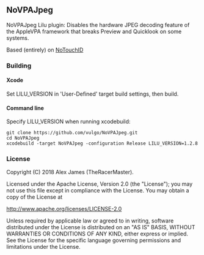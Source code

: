 ## NoVPAJpeg

NoVPAJpeg Lilu plugin: Disables the hardware JPEG decoding feature of the AppleVPA framework that breaks Preview and Quicklook on some systems.

Based (entirely) on [NoTouchID](https://github.com/al3xtjames/NoTouchID)

### Building

#### Xcode

Set LILU_VERSION in 'User-Defined' target build settings, then build.

#### Command line

Specify LILU_VERSION when running xcodebuild:

```
git clone https://github.com/vulgo/NoVPAJpeg.git
cd NoVPAJpeg
xcodebuild -target NoVPAJpeg -configuration Release LILU_VERSION=1.2.8
```

### License

Copyright (C) 2018 Alex James (TheRacerMaster).

Licensed under the Apache License, Version 2.0 (the "License"); you may not use this file except in compliance with the License. You may obtain a copy of the License at

http://www.apache.org/licenses/LICENSE-2.0

Unless required by applicable law or agreed to in writing, software distributed under the License is distributed on an "AS IS" BASIS, WITHOUT WARRANTIES OR CONDITIONS OF ANY KIND, either express or implied. See the License for the specific language governing permissions and limitations under the License.
